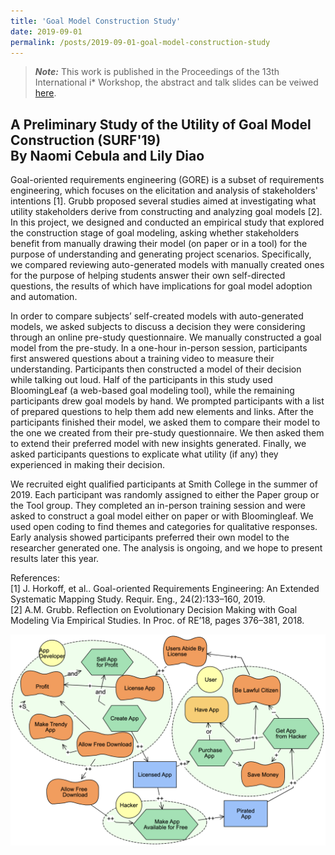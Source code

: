 ```yaml
---
title: 'Goal Model Construction Study'
date: 2019-09-01
permalink: /posts/2019-09-01-goal-model-construction-study
---
```


> **_Note:_** This work is published in the Proceedings of the 13th International i* Workshop, the abstract and talk slides can be veiwed [here](https://amgrubb.github.io/publication/2020-A-Preliminary-Investigation-of-the-Utility-of-Goal-Model-Construction).

A Preliminary Study of the Utility of Goal Model Construction (SURF'19)  
By Naomi Cebula and Lily Diao
---

Goal-oriented requirements engineering (GORE) is a subset of requirements engineering, which focuses on the elicitation and analysis of stakeholders' intentions \[1\]. Grubb proposed several studies aimed at investigating what utility stakeholders derive from constructing and analyzing goal models \[2\]. In this project, we designed and conducted an empirical study that explored the construction stage of goal modeling, asking whether stakeholders benefit from manually drawing their model (on paper or in a tool) for the purpose of understanding and generating project scenarios. Specifically, we compared reviewing auto-generated models with manually created ones for the purpose of helping students answer their own self-directed questions, the results of which have implications for goal model adoption and automation.

In order to compare subjects’ self-created models with auto-generated models, we asked subjects to discuss a decision they were considering through an online pre-study questionnaire. We manually constructed a goal model from the pre-study. In a one-hour in-person session, participants first answered questions about a training video to measure their understanding. Participants then constructed a model of their decision while talking out loud. Half of the participants in this study used BloomingLeaf (a web-based goal modeling tool), while the remaining participants drew goal models by hand. We prompted participants with a list of prepared questions to help them add new elements and links. After the participants finished their model, we asked them to compare their model to the one we created from their pre-study questionnaire. We then asked them to extend their preferred model with new insights generated. Finally, we asked participants questions to explicate what utility (if any) they experienced in making their decision.

We recruited eight qualified participants at Smith College in the summer of 2019. Each participant was randomly assigned to either the Paper group or the Tool group. They completed an in-person training session and were asked to construct a goal model either on paper or with Bloomingleaf. We used open coding to find themes and categories for qualitative responses. Early analysis showed participants preferred their own model to the researcher generated one. The analysis is ongoing, and we hope to present results later this year.

References:<br>
\[1\] J. Horkoff, et al.. Goal-oriented Requirements Engineering: An Extended Systematic Mapping Study. Requir. Eng., 24(2):133–160, 2019. <br>
\[2\] A.M. Grubb. Reflection on Evolutionary Decision Making with Goal Modeling Via Empirical Studies. In Proc. of RE’18, pages 376–381, 2018.

<img src="/images/surf-2.png"
     alt="goal model"
     />

